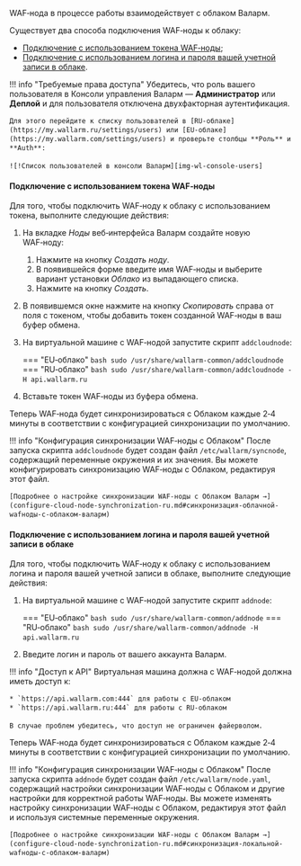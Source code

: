 [link-wl-console-users]:        https://my.wallarm.com/settings/users
[img-wl-console-users]:         ../images/check-users.png

[anchor-token]:                 #подключение-с-использованием-токена-wafноды
[anchor-credentials]:           #подключение-с-использованием-логина-и-пароля-вашей-учетной-записи-в-облаке


WAF‑нода в процессе работы взаимодействует с облаком Валарм.

Существует два способа подключения WAF‑ноды к облаку:
* [Подключение с использованием токена WAF‑ноды][anchor-token];
* [Подключение с использованием логина и пароля вашей учетной записи в облаке][anchor-credentials].


!!! info "Требуемые права доступа"
    Убедитесь, что роль вашего пользователя в Консоли управления Валарм — **Администратор** или **Деплой** и для пользователя отключена двухфакторная аутентификация.

    Для этого перейдите к списку пользователей в [RU‑облаке](https://my.wallarm.ru/settings/users) или [EU‑облаке](https://my.wallarm.com/settings/users) и проверьте столбцы **Роль** и **Auth**:

    ![!Список пользователей в консоли Валарм][img-wl-console-users]

#### Подключение с использованием токена WAF‑ноды

Для того, чтобы подключить WAF‑ноду к облаку с использованием токена, выполните следующие действия:

1. На вкладке *Ноды* веб‑интерфейса Валарм создайте новую WAF‑ноду:
    1. Нажмите на кнопку *Создать ноду*.
    2. В появившейся форме введите имя WAF‑ноды и выберите вариант установки *Облако* из выпадающего списка.
    3. Нажмите на кнопку *Создать*.
2. В появившемся окне нажмите на кнопку *Скопировать* справа от поля с токеном, чтобы добавить токен созданной WAF‑ноды в ваш буфер обмена.
3. На виртуальной машине с WAF‑нодой запустите скрипт `addcloudnode`:
    
    === "EU‑облако"
        ``` bash
        sudo /usr/share/wallarm-common/addcloudnode
        ```
    === "RU‑облако"
        ``` bash
        sudo /usr/share/wallarm-common/addcloudnode -H api.wallarm.ru
        ```
    
4. Вставьте токен WAF‑ноды из буфера обмена.

Теперь WAF‑нода будет синхронизироваться с Облаком каждые 2‑4 минуты в соответствии с конфигурацией синхронизации по умолчанию.

!!! info "Конфигурация синхронизации WAF‑ноды с Облаком"
    После запуска скрипта `addcloudnode` будет создан файл `/etc/wallarm/syncnode`, содержащий переменные окружения и их значения. Вы можете конфигурировать синхронизацию WAF‑ноды с Облаком, редактируя этот файл.
    
    [Подробнее о настройке синхронизации WAF‑ноды с Облаком Валарм →](configure-cloud-node-synchronization-ru.md#синхронизация-облачной-wafноды-с-облаком-валарм)

#### Подключение с использованием логина и пароля вашей учетной записи в облаке

Для того, чтобы подключить WAF‑ноду к облаку с использованием логина и пароля вашей учетной записи в облаке, выполните следующие действия:

1.  На виртуальной машине с WAF‑нодой запустите скрипт `addnode`:
    
    === "EU‑облако"
        ``` bash
        sudo /usr/share/wallarm-common/addnode
        ```
    === "RU‑облако"
        ``` bash
        sudo /usr/share/wallarm-common/addnode -H api.wallarm.ru
        ```
    
2.  Введите логин и пароль от вашего аккаунта Валарм. 

!!! info "Доступ к API"
    Виртуальная машина должна с WAF‑нодой должна иметь доступ к:

    * `https://api.wallarm.com:444` для работы с EU‑облаком
    * `https://api.wallarm.ru:444` для работы с RU‑облаком
    
    В случае проблем убедитесь, что доступ не ограничен файерволом.

Теперь WAF‑нода будет синхронизироваться с Облаком каждые 2‑4 минуты в соответствии с конфигурацией синхронизации по умолчанию.

!!! info "Конфигурация синхронизации WAF‑ноды с Облаком"
    После запуска скрипта `addnode` будет создан файл `/etc/wallarm/node.yaml`, содержащий настройки синхронизации WAF‑ноды с Облаком и другие настройки для корректной работы WAF‑ноды. Вы можете изменять настройку синхронизации WAF‑ноды с Облаком, редактируя этот файл и используя системные переменные окружения.
    
    [Подробнее о настройке синхронизации WAF‑ноды с Облаком Валарм →](configure-cloud-node-synchronization-ru.md#синхронизация-локальной-wafноды-с-облаком-валарм)
